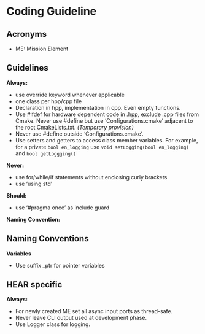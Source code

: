 # Coding Guideline

## Acronyms

- ME: Mission Element

## Guidelines
**Always:**
- use override keyword whenever applicable
- one class per hpp/cpp file
- Declaration in hpp, implementation in cpp. Even empty functions.
- Use #ifdef for hardware dependent code in .hpp, exclude .cpp files from Cmake. Never use #define but use ‘Configurations.cmake’ adjacent to the root CmakeLists.txt. _(Temporary provision)_
- Never use #define outside ‘Configurations.cmake’.
- Use setters and getters to access class member variables. For example, for a private `bool en_logging` use `void setLogging(bool en_logging)` and `bool getLoggging()` 

   

**Never:**
- use for/while/if statements without enclosing curly brackets
- use ‘using std’  
  
**Should:**
- use ‘#pragma once’ as include guard  
    
**Naming Convention:**


## Naming Conventions

**Variables**
- Use suffix _ptr for pointer variables

## HEAR specific

**Always:**
- For newly created ME set all async input ports as thread-safe.
- Never leave CLI output used at development phase.
- Use Logger class for logging.